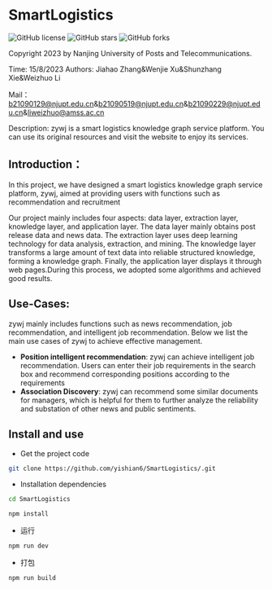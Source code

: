 # SmartLogistics

![GitHub license](https://img.shields.io/github/license/yishian6/SmartLogistics?style=flat)
![GitHub stars](https://img.shields.io/github/stars/yishian6/SmartLogistics?color=fa6470&style=flat)
![GitHub forks](https://img.shields.io/github/forks/yishian6/SmartLogistics?style=flat)

Copyright 2023 by Nanjing University of Posts and Telecommunications.

Time: 15/8/2023 Authors: Jiahao Zhang&Wenjie Xu&Shunzhang Xie&Weizhuo Li

Mail：b21090129@njupt.edu.cn&b21090519@njupt.edu.cn&b21090229@njupt.edu.cn&liweizhuo@amss.ac.cn

Description: zywj is a smart logistics knowledge graph service platform. You can use its original resources and visit the website to enjoy its services.

## Introduction：

In this project, we have designed a smart logistics knowledge graph service platform, zywj, aimed at providing users with functions such as recommendation and recruitment

Our project mainly includes four aspects: data layer, extraction layer, knowledge layer, and application layer. The data layer mainly obtains post release data and news data. The extraction layer uses deep learning technology for data analysis, extraction, and mining. The knowledge layer transforms a large amount of text data into reliable structured knowledge, forming a knowledge graph. Finally, the application layer displays it through web pages.During this process, we adopted some algorithms and achieved good results.

## Use-Cases:

zywj mainly includes functions such as news recommendation, job recommendation, and intelligent job recommendation. Below we list the main use cases of zywj to achieve effective management.

- **Position intelligent recommendation**: zywj can achieve intelligent job recommendation. Users can enter their job requirements in the search box and recommend corresponding positions according to the requirements
- **Association Discovery**: zywj can recommend some similar documents for managers, which is helpful for them to further analyze the reliability and substation of other news and public sentiments.

## Install and use

- Get the project code

```bash
git clone https://github.com/yishian6/SmartLogistics/.git
```

- Installation dependencies

```bash
cd SmartLogistics

npm install
```

- 运行

```bash
npm run dev
```

- 打包

```bash
npm run build
```
